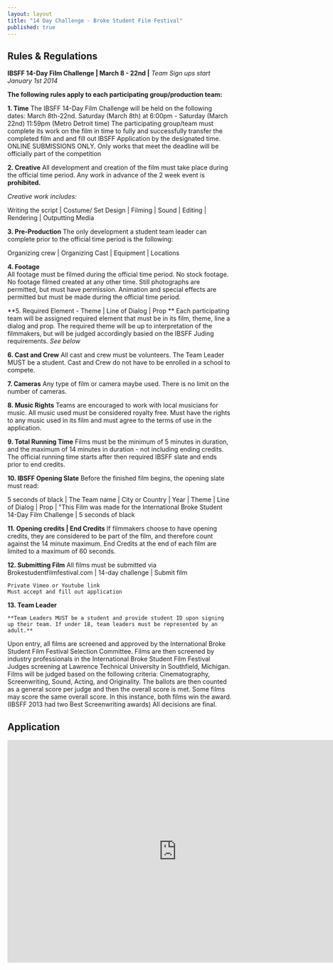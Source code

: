 ```yaml
---
layout: layout
title: "14 Day Challenge - Broke Student Film Festival"
published: true
---
```


## Rules & Regulations
**IBSFF 14-Day Film Challenge  | March 8 - 22nd |**
_Team Sign ups start January 1st 2014_

**The following rules apply to each participating group/production team:**


**1. Time**
The IBSFF 14-Day Film Challenge will be held on the following dates: March 8th-22nd. Saturday (March 8th)  at 6:00pm - Saturday (March 22nd) 11:59pm (Metro Detroit time)
 The participating group/team must complete its work on the film in time to fully and successfully transfer the completed film and and fill out IBSFF Application by the designated time. ONLINE SUBMISSIONS ONLY. Only works that meet the deadline will be officially part of the competition

**2. Creative**
All development and creation of the film must take place during the official time period. Any work in  advance of the 2 week event is **prohibited.** 

 _Creative work includes:_

Writing the script |  Costume/ Set Design | Filming | Sound | Editing | Rendering | Outputting Media

    
    

**3. Pre-Production**
The only development a student team leader can complete prior to the official time period is the following:

Organizing crew | Organizing Cast | Equipment | Locations

**4. Footage**	
All footage must be filmed during the official time period. No stock footage. No footage filmed created at any other time. Still photographs are permitted, but must have permission. Animation and special effects are permitted but must be made during the official time period.

       
**5. Required Element - Theme | Line of Dialog | Prop **
Each participating team will be assigned required element that must be in its film, theme, line a dialog and prop.  The required theme will be up to interpretation of the filmmakers, but will be judged accordingly basied on the IBSFF Juding requirements. _See below_

        	   
**6. Cast and Crew**
All cast and crew must be volunteers. The Team Leader MUST be a student. Cast and Crew do not have to be enrolled in a school to compete.

        
**7. Cameras**
Any type of film or camera maybe used. There is no limit on the number of cameras.


**8. Music Rights**
Teams are encouraged to work with local musicians for music. All music used must be considered royalty free. Must have the rights to any music used in its film and must agree to the terms of use in the application. 



**9. Total Running Time**
Films must be the minimum of 5 minutes in duration, and the maximum of 14 minutes in duration - not including ending credits.  The official running time starts after then required IBSFF slate and ends prior to end credits.  

**10. IBSFF Opening Slate**
Before the finished film begins, the opening slate must read:
 
 
5 seconds of black | The Team name | City or Country | Year | Theme | Line of Dialog | Prop | "This Film was made for the International Broke Student 14-Day Film Challenge | 5 seconds of black



**11. Opening credits | End Credits**
	If filmmakers choose to have opening credits, they are considered to be part of the film, and therefore count against the 14 minute maximum.  End Credits at the end of each film are limited to a maximum of 60 seconds. 


**12. Submitting Film**
	All films must be submitted via Brokestudentfilmfestival.com | 14-day challenge | Submit film

	Private Vimeo or Youtube link
	Must accept and fill out application 


**13. Team Leader**
	
    **Team Leaders MUST be a student and provide student ID upon signing up their team. If under 18, team leaders must be represented by an adult.**
    

Upon entry, all films are screened and approved by the International Broke Student Film Festival Selection Committee. Films are then screened by industry professionals in the  International Broke Student Film Festival Judges screening at Lawrence Technical University in Southfield, Michigan. Films will be judged based on the following criteria: Cinematography, Screenwriting, Sound, Acting, and Originality. The ballots are then counted as a general score per judge and then the overall score is met. Some films may score the same overall score. In this instance, both films win the award. (IBSFF 2013 had two Best Screenwriting awards) All decisions are final.


## Application
 
<iframe src="https://docs.google.com/forms/d/1SD2uOwDDUX7fFhiTXeIMPgcGbf79FwbKoK9W_NRmbMI/viewform?embedded=true" width="760" height="500" frameborder="0" marginheight="0" marginwidth="0">Loading...</iframe>